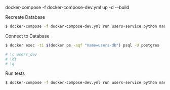 
docker-compose -f docker-compose-dev.yml up -d --build

Recreate Database

``` bash
$ docker-compose -f docker-compose-dev.yml run users-service python manage.py recreate_db
```

Connect to Database

``` bash
$ docker exec -ti $(docker ps -aqf "name=users-db") psql -U postgres

# \c users_dev
# \dt
# \q
```

Run tests
``` bash
$ docker-compose -f docker-compose-dev.yml run users-service python manage.py test
```